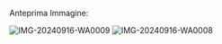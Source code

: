 Anteprima Immagine:

![IMG-20240916-WA0009](https://github.com/user-attachments/assets/cc165888-3a34-4196-af7f-7ed52ff993e6)
![IMG-20240916-WA0008](https://github.com/user-attachments/assets/b0de5c9e-4444-4ed3-aef7-a3c227cda503)
